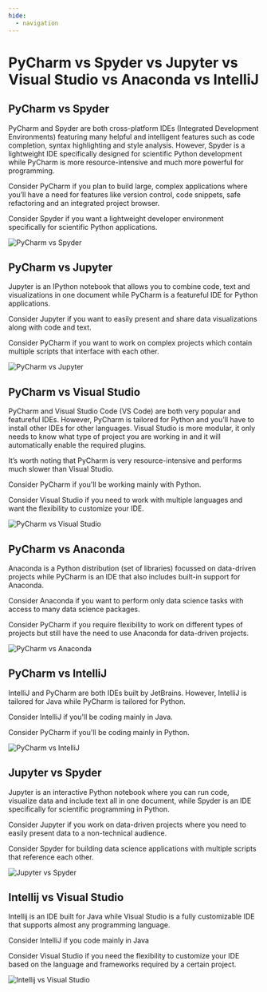 ```yaml
---
hide:
  - navigation
---
```


# PyCharm vs Spyder vs Jupyter vs Visual Studio vs Anaconda vs IntelliJ 

## PyCharm vs Spyder

PyCharm and Spyder are both cross-platform IDEs (Integrated Development Environments) featuring many helpful and intelligent features such as code completion, syntax highlighting and style analysis. However, Spyder is a lightweight IDE specifically designed for scientific Python development while PyCharm is more resource-intensive and much more powerful for programming.

Consider PyCharm if you plan to build large, complex applications where you’ll have a need for features like version control, code snippets, safe refactoring and an integrated project browser.

Consider Spyder if you want a lightweight developer environment specifically for scientific Python applications.

![PyCharm vs Spyder](https://i.ritzastatic.com/Ritza-Comparisons/PyCharm-vs/pycharm-vs-spyder.png)

## PyCharm vs Jupyter

Jupyter is an IPython notebook that allows you to combine code, text and visualizations in one document while PyCharm is a featureful IDE for Python applications.

Consider Jupyter if you want to easily present and share data visualizations along with code and text.

Consider PyCharm if you want to work on complex projects which contain multiple scripts that interface with each other.

![PyCharm vs Jupyter](https://i.ritzastatic.com/Ritza-Comparisons/PyCharm-vs/jupyter-vs-pycharm.png)

## PyCharm vs Visual Studio

PyCharm and Visual Studio Code (VS Code) are both very popular and featureful IDEs. However, PyCharm is tailored for Python and you'll have to install other IDEs for other languages. Visual Studio is more modular, it only needs to know what type of project you are working in and it will automatically enable the required plugins.

It’s worth noting that PyCharm is very resource-intensive and performs much slower than Visual Studio.

Consider PyCharm if you'll be working mainly with Python.

Consider Visual Studio if you need to work with multiple languages and want the flexibility to customize your IDE.

![PyCharm vs Visual Studio](https://i.ritzastatic.com/Ritza-Comparisons/PyCharm-vs/pycharm-vs-vscode.png)

## PyCharm vs Anaconda

Anaconda is a Python distribution (set of libraries) focussed on data-driven projects while PyCharm is an IDE that also includes built-in support for Anaconda.

Consider Anaconda if you want to perform only data science tasks with access to many data science packages.

Consider PyCharm if you require flexibility to work on different types of projects but still have the need to use Anaconda for data-driven projects.

![PyCharm vs Anaconda](https://i.ritzastatic.com/Ritza-Comparisons/PyCharm-vs/anaconda-vs-pycharm.png)

##  PyCharm vs IntelliJ

IntelliJ and PyCharm are both IDEs built by JetBrains. However, IntelliJ is tailored for Java while PyCharm is tailored for Python.

Consider IntelliJ if you'll be coding mainly in Java.

Consider PyCharm if you'll be coding mainly in Python.

![PyCharm vs IntelliJ](https://i.ritzastatic.com/Ritza-Comparisons/PyCharm-vs/intellij-vs-pycharm.png)

## Jupyter vs Spyder

Jupyter is an interactive Python notebook where you can run code, visualize data and include text all in one document, while Spyder is an IDE specifically for scientific programming in Python.

Consider Jupyter if you work on data-driven projects where you need to easily present data to a non-technical audience.

Consider Spyder for building data science applications with multiple scripts that reference each other.

![Jupyter vs Spyder](https://i.ritzastatic.com/Ritza-Comparisons/PyCharm-vs/jupyter-vs-spyder.png)

## Intellij vs Visual Studio

Intellij is an IDE built for Java while Visual Studio is a fully customizable IDE that supports almost any programming language. 

Consider IntelliJ if you code mainly in Java

Consider Visual Studio if you need the flexibility to customize your IDE based on the language and frameworks required by a certain project. 

![Intellij vs Visual Studio](https://i.ritzastatic.com/Ritza-Comparisons/PyCharm-vs/intellij-vs-vscode.png)
